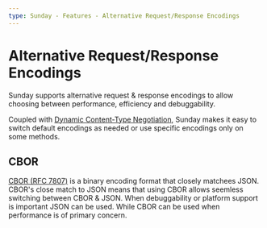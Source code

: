 ```yaml
---
type: Sunday - Features - Alternative Request/Response Encodings
---
```

# Alternative Request/Response Encodings

Sunday supports alternative request & response encodings to allow choosing between performance, efficiency and debuggability.

Coupled with [Dynamic Content-Type Negotiation](dynamic-content-type-negotiation.md), Sunday makes it easy to switch default encodings as needed or use specific encodings only on some methods.

## CBOR

[CBOR (RFC 7807)](https://www.rfc-editor.org/rfc/rfc7807) is a binary encoding format that closely matchees JSON. CBOR's close match to JSON means that using CBOR allows seemless switching between CBOR & JSON. When debuggability or platform support is important JSON can be used. While CBOR can be used when performance is of primary concern.
